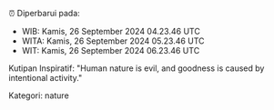 ⏰ Diperbarui pada:
- WIB: Kamis, 26 September 2024 04.23.46 UTC
- WITA: Kamis, 26 September 2024 05.23.46 UTC
- WIT: Kamis, 26 September 2024 06.23.46 UTC

Kutipan Inspiratif:
"Human nature is evil, and goodness is caused by intentional activity."


Kategori: nature

